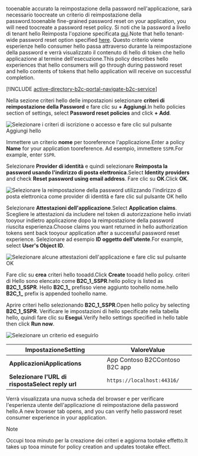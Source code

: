 <span data-ttu-id="87b57-101">tooenable accurato la reimpostazione della password nell'applicazione, sarà necessario toocreate un criterio di reimpostazione della password.</span><span class="sxs-lookup"><span data-stu-id="87b57-101">tooenable fine-grained password reset on your application, you will need toocreate a password reset policy.</span></span> <span data-ttu-id="87b57-102">Si noti che la password a livello di tenant hello Reimposta l'opzione specificata [qui](../articles/active-directory-b2c/active-directory-b2c-reference-sspr.md).</span><span class="sxs-lookup"><span data-stu-id="87b57-102">Note that hello tenant-wide password reset option specified [here](../articles/active-directory-b2c/active-directory-b2c-reference-sspr.md).</span></span> <span data-ttu-id="87b57-103">Questo criterio viene esperienze hello consumer hello passa attraverso durante la reimpostazione della password e verrà visualizzato il contenuto di hello di token che hello applicazione al termine dell'esecuzione.</span><span class="sxs-lookup"><span data-stu-id="87b57-103">This policy describes hello experiences that hello consumers will go through during password reset and hello contents of tokens that hello application will receive on successful completion.</span></span>

[!INCLUDE [active-directory-b2c-portal-navigate-b2c-service](active-directory-b2c-portal-navigate-b2c-service.md)]

<span data-ttu-id="87b57-104">Nella sezione criteri hello delle impostazioni selezionare **criteri di reimpostazione della Password** e fare clic su **+ Aggiungi**.</span><span class="sxs-lookup"><span data-stu-id="87b57-104">In hello policies section of settings, select **Password reset policies** and click **+ Add**.</span></span>

![Selezionare i criteri di iscrizione o accesso e fare clic sul pulsante Aggiungi hello](media/active-directory-b2c-create-password-reset-policy/add-b2c-password-reset-policy.png)

<span data-ttu-id="87b57-106">Immettere un criterio **nome** per tooreference l'applicazione.</span><span class="sxs-lookup"><span data-stu-id="87b57-106">Enter a policy **Name** for your application tooreference.</span></span> <span data-ttu-id="87b57-107">Ad esempio, immettere `SSPR`.</span><span class="sxs-lookup"><span data-stu-id="87b57-107">For example, enter `SSPR`.</span></span>

<span data-ttu-id="87b57-108">Selezionare **Provider di identità** e quindi selezionare **Reimposta la password usando l'indirizzo di posta elettronica**.</span><span class="sxs-lookup"><span data-stu-id="87b57-108">Select **Identity providers** and check **Reset password using email address**.</span></span> <span data-ttu-id="87b57-109">Fare clic su **OK**.</span><span class="sxs-lookup"><span data-stu-id="87b57-109">Click **OK**.</span></span>

![Selezionare la reimpostazione della password utilizzando l'indirizzo di posta elettronica come provider di identità e fare clic sul pulsante OK hello](media/active-directory-b2c-create-password-reset-policy/add-b2c-password-reset-identity-providers.png)

<span data-ttu-id="87b57-111">Selezionare **Attestazioni dell'applicazione**.</span><span class="sxs-lookup"><span data-stu-id="87b57-111">Select **Application claims**.</span></span> <span data-ttu-id="87b57-112">Scegliere le attestazioni da includere nel token di autorizzazione hello inviati tooyour indietro applicazione dopo la reimpostazione della password riuscita esperienza.</span><span class="sxs-lookup"><span data-stu-id="87b57-112">Choose claims you want returned in hello authorization tokens sent back tooyour application after a successful password reset experience.</span></span> <span data-ttu-id="87b57-113">Selezionare ad esempio **ID oggetto dell'utente**.</span><span class="sxs-lookup"><span data-stu-id="87b57-113">For example, select **User's Object ID**.</span></span>

![Selezionare alcune attestazioni dell'applicazione e fare clic sul pulsante OK](media/active-directory-b2c-create-password-reset-policy/add-b2c-password-reset-application-claims.png)

<span data-ttu-id="87b57-115">Fare clic su **crea** criteri hello tooadd.</span><span class="sxs-lookup"><span data-stu-id="87b57-115">Click **Create** tooadd hello policy.</span></span> <span data-ttu-id="87b57-116">criteri di Hello sono elencato come **B2C_1_SSPR**.</span><span class="sxs-lookup"><span data-stu-id="87b57-116">hello policy is listed as **B2C_1_SSPR**.</span></span> <span data-ttu-id="87b57-117">Hello **B2C_1_** prefisso viene aggiunto toohello nome.</span><span class="sxs-lookup"><span data-stu-id="87b57-117">hello **B2C_1_** prefix is appended toohello name.</span></span>

<span data-ttu-id="87b57-118">Aprire criteri hello selezionando **B2C_1_SSPR**.</span><span class="sxs-lookup"><span data-stu-id="87b57-118">Open hello policy by selecting **B2C_1_SSPR**.</span></span> <span data-ttu-id="87b57-119">Verificare le impostazioni di hello specificate nella tabella hello, quindi fare clic su **Esegui**.</span><span class="sxs-lookup"><span data-stu-id="87b57-119">Verify hello settings specified in hello table then click **Run now**.</span></span>

![Selezionare un criterio ed eseguirlo](media/active-directory-b2c-create-password-reset-policy/run-b2c-password-reset-policy.png)

| <span data-ttu-id="87b57-121">Impostazione</span><span class="sxs-lookup"><span data-stu-id="87b57-121">Setting</span></span>      | <span data-ttu-id="87b57-122">Valore</span><span class="sxs-lookup"><span data-stu-id="87b57-122">Value</span></span>  |
| ------------ | ------ |
| <span data-ttu-id="87b57-123">**Applicazioni**</span><span class="sxs-lookup"><span data-stu-id="87b57-123">**Applications**</span></span> | <span data-ttu-id="87b57-124">App Contoso B2C</span><span class="sxs-lookup"><span data-stu-id="87b57-124">Contoso B2C app</span></span> |
| <span data-ttu-id="87b57-125">**Selezionare l'URL di risposta**</span><span class="sxs-lookup"><span data-stu-id="87b57-125">**Select reply url**</span></span> | `https://localhost:44316/` |

<span data-ttu-id="87b57-126">Verrà visualizzata una nuova scheda del browser e per verificare l'esperienza utente dell'applicazione di reimpostazione della password hello.</span><span class="sxs-lookup"><span data-stu-id="87b57-126">A new browser tab opens, and you can verify hello password reset consumer experience in your application.</span></span>

> [!NOTE]
> <span data-ttu-id="87b57-127">Occupi tooa minuto per la creazione dei criteri e aggiorna tootake effetto.</span><span class="sxs-lookup"><span data-stu-id="87b57-127">It takes up tooa minute for policy creation and updates tootake effect.</span></span>
>
